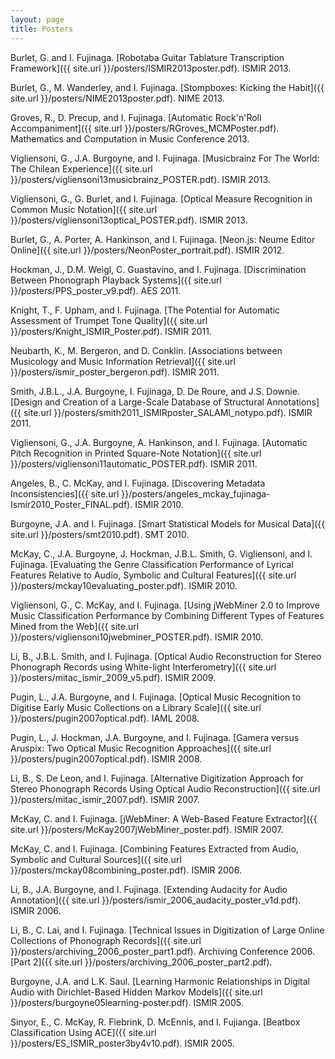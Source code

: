 ```yaml
---
layout: page
title: Posters
---
```


Burlet, G. and I. Fujinaga. [Robotaba Guitar Tablature Transcription Framework]({{ site.url }}/posters/ISMIR2013poster.pdf). ISMIR 2013.

Burlet, G., M. Wanderley, and I. Fujinaga. [Stompboxes: Kicking the Habit]({{ site.url }}/posters/NIME2013poster.pdf). NIME 2013.

Groves, R., D. Precup, and I. Fujinaga. [Automatic Rock'n'Roll Accompaniment]({{ site.url }}/posters/RGroves_MCMPoster.pdf). Mathematics and Computation in Music Conference 2013.

Vigliensoni, G., J.A. Burgoyne, and I. Fujinaga. [Musicbrainz For The World: The Chilean Experience]({{ site.url }}/posters/vigliensoni13musicbrainz_POSTER.pdf). ISMIR 2013.

Vigliensoni, G., G. Burlet, and I. Fujinaga. [Optical Measure Recognition in Common Music Notation]({{ site.url }}/posters/vigliensoni13optical_POSTER.pdf). ISMIR 2013.

Burlet, G., A. Porter, A. Hankinson, and I. Fujinaga. [Neon.js: Neume Editor Online]({{ site.url }}/posters/NeonPoster_portrait.pdf). ISMIR 2012.

Hockman, J., D.M. Weigl, C. Guastavino, and I. Fujinaga. [Discrimination Between Phonograph Playback Systems]({{ site.url }}/posters/PPS_poster_v9.pdf). AES 2011.

Knight, T., F. Upham, and I. Fujinaga. [The Potential for Automatic Assessment of Trumpet Tone Quality]({{ site.url }}/posters/Knight_ISMIR_Poster.pdf). ISMIR 2011.

Neubarth, K., M. Bergeron, and D. Conklin. [Associations between Musicology and Music Information Retrieval]({{ site.url }}/posters/ismir_poster_bergeron.pdf). ISMIR 2011.

Smith, J.B.L., J.A. Burgoyne, I. Fujinaga, D. De Roure, and J.S. Downie. [Design and Creation of a Large-Scale Database of Structural Annotations]({{ site.url }}/posters/smith2011_ISMIRposter_SALAMI_notypo.pdf). ISMIR 2011.

Vigliensoni, G., J.A. Burgoyne, A. Hankinson, and I. Fujinaga. [Automatic Pitch Recognition in Printed Square-Note Notation]({{ site.url }}/posters/vigliensoni11automatic_POSTER.pdf). ISMIR 2011.

Angeles, B., C. McKay, and I. Fujinaga. [Discovering Metadata Inconsistencies]({{ site.url }}/posters/angeles_mckay_fujinaga-Ismir2010_Poster_FINAL.pdf). ISMIR 2010.

Burgoyne, J.A. and I. Fujinaga. [Smart Statistical Models for Musical Data]({{ site.url }}/posters/smt2010.pdf). SMT 2010.

McKay, C., J.A. Burgoyne, J. Hockman, J.B.L. Smith, G. Vigliensoni, and I. Fujinaga. [Evaluating the Genre Classification Performance of Lyrical Features Relative to Audio, Symbolic and Cultural Features]({{ site.url }}/posters/mckay10evaluating_poster.pdf). ISMIR 2010.

Vigliensoni, G., C. McKay, and I. Fujinaga. [Using jWebMiner 2.0 to Improve Music Classification Performance by Combining Different Types of Features Mined from the Web]({{ site.url }}/posters/vigliensoni10jwebminer_POSTER.pdf). ISMIR 2010.

Li, B., J.B.L. Smith, and I. Fujinaga. [Optical Audio Reconstruction for Stereo Phonograph Records using White-light Interferometry]({{ site.url }}/posters/mitac_ismir_2009_v5.pdf). ISMIR 2009.

Pugin, L., J.A. Burgoyne, and I. Fujinaga. [Optical Music Recognition to Digitise Early Music Collections on a Library Scale]({{ site.url }}/posters/pugin2007optical.pdf). IAML 2008.

Pugin, L., J. Hockman, J.A. Burgoyne, and I. Fujinaga. [Gamera versus Aruspix: Two Optical Music Recognition Approaches]({{ site.url }}/posters/pugin2007optical.pdf). ISMIR 2008.

Li, B., S. De Leon, and I. Fujinaga. [Alternative Digitization Approach for Stereo Phonograph Records Using Optical Audio Reconstruction]({{ site.url }}/posters/mitac_ismir_2007.pdf). ISMIR 2007.

McKay, C. and I. Fujinaga. [jWebMiner: A Web-Based Feature Extractor]({{ site.url }}/posters/McKay2007jWebMiner_poster.pdf). ISMIR 2007.

McKay, C. and I. Fujinaga. [Combining Features Extracted from Audio, Symbolic and Cultural Sources]({{ site.url }}/posters/mckay08combining_poster.pdf). ISMIR 2006.

Li, B., J.A. Burgoyne, and I. Fujinaga. [Extending Audacity for Audio Annotation]({{ site.url }}/posters/ismir_2006_audacity_poster_v1d.pdf). ISMIR 2006.

Li, B., C. Lai, and I. Fujinaga. [Technical Issues in Digitization of Large Online Collections of Phonograph Records]({{ site.url }}/posters/archiving_2006_poster_part1.pdf). Archiving Conference 2006. [Part 2]({{ site.url }}/posters/archiving_2006_poster_part2.pdf).

Burgoyne, J.A. and L.K. Saul. [Learning Harmonic Relationships in Digital Audio with Dirichlet-Based Hidden Markov Models]({{ site.url }}/posters/burgoyne05learning-poster.pdf). ISMIR 2005.

Sinyor, E., C. McKay, R. Fiebrink, D. McEnnis, and I. Fujianga. [Beatbox Classification Using ACE]({{ site.url }}/posters/ES_ISMIR_poster3by4v10.pdf). ISMIR 2005.
